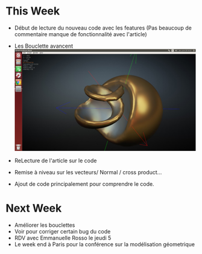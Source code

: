 # This Week 

- Début de lecture du nouveau code avec les features (Pas beaucoup de commentaire manque de fonctionnalité avec l'article) 
- Les Bouclette avancent 
![Image of TwistDeform](https://github.com/NikoSaul/ModelisationThese/blob/master/images/TwistDeform.png)

- ReLecture de l'article sur le code 
- Remise à niveau sur les vecteurs/ Normal / cross product...
- Ajout de code principalement pour comprendre le code.

# Next Week

- Améliorer les bouclettes
- Voir pour corriger certain bug du code
- RDV avec Emmanuelle Rosso le jeudi 5 
- Le week end à Paris pour la conférence sur la modélisation géometrique
